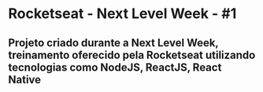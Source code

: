 # Rocketseat - Next Level Week - #1
## Projeto criado durante a Next Level Week, treinamento oferecido pela Rocketseat utilizando tecnologias como NodeJS, ReactJS, React Native
